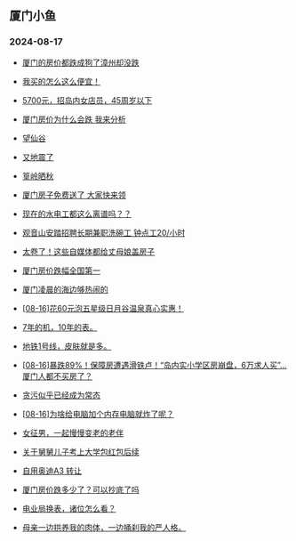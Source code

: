 ## 厦门小鱼 
### 2024-08-17

+ [厦门的房价都跌成狗了漳州却没跌](http://bbs.xmfish.com/read-htm-tid-18232565.html)

+ [我买的怎么这么便宜！](http://bbs.xmfish.com/read-htm-tid-18232458.html)

+ [5700元，招岛内女店员，45周岁以下](http://bbs.xmfish.com/read-htm-tid-18232543.html)

+ [厦门房价为什么会跌 我来分析](http://bbs.xmfish.com/read-htm-tid-18232408.html)

+ [望仙谷](http://bbs.xmfish.com/read-htm-tid-18232405.html)

+ [又地震了](http://bbs.xmfish.com/read-htm-tid-18232404.html)

+ [篁岭晒秋](http://bbs.xmfish.com/read-htm-tid-18232403.html)

+ [厦门房子免费送了 大家快来领](http://bbs.xmfish.com/read-htm-tid-18232562.html)

+ [现在的水电工都这么离谱吗？？](http://bbs.xmfish.com/read-htm-tid-18232607.html)

+ [观音山安踏招聘长期兼职洗碗工 钟点工20/小时](http://bbs.xmfish.com/read-htm-tid-18232577.html)

+ [太卷了！这些自媒体都给丈母娘盖房子](http://bbs.xmfish.com/read-htm-tid-18232611.html)

+ [厦门房价跌幅全国第一](http://bbs.xmfish.com/read-htm-tid-18232644.html)

+ [厦门凌晨的海边够热闹的](http://bbs.xmfish.com/read-htm-tid-18232642.html)

+ [[08-16]花60元泡五星级日月谷温泉真心实惠！](http://bbs.xmfish.com/read-htm-tid-18232675.html)

+ [7年的机，10年的表。](http://bbs.xmfish.com/read-htm-tid-18232524.html)

+ [地铁1号线，皮肤就是多。](http://bbs.xmfish.com/read-htm-tid-18232628.html)

+ [[08-16]暴跌89%！保障房遭遇滑铁卢！“岛内实小学区房崩盘，6万求人买”…厦门人都不买房了？](http://bbs.xmfish.com/read-htm-tid-18232715.html)

+ [贪污似乎已经成为常态](http://bbs.xmfish.com/read-htm-tid-18232767.html)

+ [[08-16]为啥给电脑加个内存电脑就炸了呢？](http://bbs.xmfish.com/read-htm-tid-18232672.html)

+ [女征男，一起慢慢变老的老伴](http://bbs.xmfish.com/read-htm-tid-18232676.html)

+ [关于舅舅儿子考上大学包红包后续](http://bbs.xmfish.com/read-htm-tid-18232796.html)

+ [自用奥迪A3 转让](http://bbs.xmfish.com/read-htm-tid-18232757.html)

+ [厦门房价跌多少了？可以抄底了吗](http://bbs.xmfish.com/read-htm-tid-18232755.html)

+ [电业局换表，诸位怎么看？](http://bbs.xmfish.com/read-htm-tid-18232720.html)

+ [母亲一边拱养我的肉体，一边捅刹我的严人格。](http://bbs.xmfish.com/read-htm-tid-18232790.html)

